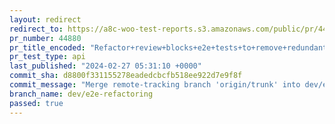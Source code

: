 ```yaml
---
layout: redirect
redirect_to: https://a8c-woo-test-reports.s3.amazonaws.com/public/pr/44880/api/index.html
pr_number: 44880
pr_title_encoded: "Refactor+review+blocks+e2e+tests+to+remove+redundant+html+templates+and+add+more+scenarios"
pr_test_type: api
last_published: "2024-02-27 05:31:10 +0000"
commit_sha: d8800f331155278eadedcbcfb518ee922d7e9f8f
commit_message: "Merge remote-tracking branch 'origin/trunk' into dev/e2e-refactoring"
branch_name: dev/e2e-refactoring
passed: true
---
```

